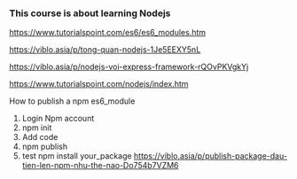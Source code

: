 ### This course is about learning Nodejs

https://www.tutorialspoint.com/es6/es6_modules.htm

https://viblo.asia/p/tong-quan-nodejs-1Je5EEXY5nL

https://viblo.asia/p/nodejs-voi-express-framework-rQOvPKVgkYj

https://www.tutorialspoint.com/nodejs/index.htm

How to publish a npm es6_module
1. Login Npm account
2. npm init 
3. Add code 
4. npm publish
5. test
npm install your_package
https://viblo.asia/p/publish-package-dau-tien-len-npm-nhu-the-nao-Do754b7VZM6